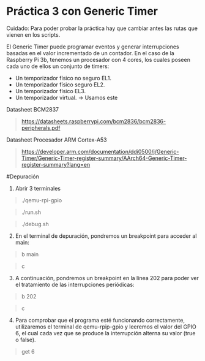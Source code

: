 # Práctica 3 con Generic Timer
Cuidado: Para poder probar la práctica hay que cambiar antes las rutas que vienen en los scripts.

El Generic Timer puede programar eventos y generar interrupciones basadas en el valor incrementado de un contador.
En el caso de la Raspberry Pi 3b, tenemos un procesador con 4 cores, los cuales poseen cada uno de ellos un conjunto de timers:
- Un temporizador físico no seguro EL1. 
- Un temporizador físico seguro EL2.
- Un temporizador físico EL3.
- Un temporizador virtual. → Usamos este

Datasheet BCM2837
>https://datasheets.raspberrypi.com/bcm2836/bcm2836-peripherals.pdf

Datasheet Procesador ARM Cortex-A53
>https://developer.arm.com/documentation/ddi0500/j/Generic-Timer/Generic-Timer-register-summary/AArch64-Generic-Timer-register-summary?lang=en

#Depuración
1) Abrir 3 terminales
> ./qemu-rpi-gpio

>./run.sh

>./debug.sh

2) En el terminal de depuración, pondremos un breakpoint para acceder al main:
> b main

> c

3) A continuación, pondremos un breakpoint en la línea 202 para poder ver el tratamiento de las interrupciones periódicas:
> b 202

> c

4) Para comprobar que el programa esté funcionando correctamente, utilizaremos el terminal de qemu-rpip-gpio y leeremos el valor del GPIO 6, el cual cada vez que se produce la interrupción alterna su valor (true o false).
> get 6
